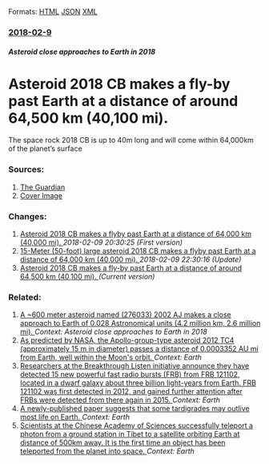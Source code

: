 
Formats: [HTML](/news/2018/02/9/asteroid-2018-cb-makes-a-fly-by-past-earth-at-a-distance-of-around-64-500-km-40-100-mi.html)  [JSON](/news/2018/02/9/asteroid-2018-cb-makes-a-fly-by-past-earth-at-a-distance-of-around-64-500-km-40-100-mi.json)  [XML](/news/2018/02/9/asteroid-2018-cb-makes-a-fly-by-past-earth-at-a-distance-of-around-64-500-km-40-100-mi.xml)  

### [2018-02-9](/news/2018/02/9/index.md)

##### Asteroid close approaches to Earth in 2018
# Asteroid 2018 CB makes a fly-by past Earth at a distance of around 64,500 km (40,100 mi). 

The space rock 2018 CB is up to 40m long and will come within 64,000km of the planet’s surface


### Sources:

1. [The Guardian](https://www.theguardian.com/science/2018/feb/09/asteroid-passing-close-to-earth-today-not-need-to-worry)
1. [Cover Image](https://i.guim.co.uk/img/media/43fce71c6ce27422838d82e7b806c97cda1338af/0_306_2990_1793/master/2990.jpg?w=1200&amp;h=630&amp;q=55&amp;auto=format&amp;usm=12&amp;fit=crop&amp;crop=faces%2Centropy&amp;bm=normal&amp;ba=bottom%2Cleft&amp;blend64=aHR0cHM6Ly91cGxvYWRzLmd1aW0uY28udWsvMjAxOC8wMS8zMS9mYWNlYm9va19kZWZhdWx0LnBuZw&amp;s=5b251ca7d4b18e594dcba88088b05efe)

### Changes:

1. [ Asteroid 2018 CB makes a flyby past Earth at a distance of 64,000 km (40,000 mi). ](/news/2018/02/9/asteroid-2018-cb-makes-a-flyby-past-earth-at-a-distance-of-64-000-km-40-000-mi.md) _2018-02-09 20:30:25 (First version)_
2. [15-Meter (50-foot) large asteroid 2018 CB makes a flyby past Earth at a distance of 64,000 km (40,000 mi). ](/news/2018/02/9/15-meter-50-foot-large-asteroid-2018-cb-makes-a-flyby-past-earth-at-a-distance-of-64-000-km-40-000-mi.md) _2018-02-09 22:30:16 (Update)_
2. [Asteroid 2018 CB makes a fly-by past Earth at a distance of around 64,500 km (40,100 mi). ](/news/2018/02/9/asteroid-2018-cb-makes-a-fly-by-past-earth-at-a-distance-of-around-64-500-km-40-100-mi.md) _(Current version)_

### Related:

1. [A ~600 meter asteroid named (276033) 2002 AJ makes a close approach to Earth of 0.028 Astronomical units (4.2 million km, 2.6 million mi). ](/news/2018/02/4/a-600-meter-asteroid-named-276033-2002-aj-makes-a-close-approach-to-earth-of-0-028-astronomical-units-4-2-million-km-2-6-million-mi.md) _Context: Asteroid close approaches to Earth in 2018_
2. [As predicted by NASA, the Apollo-group-type asteroid 2012 TC4 (approximately 15 m in diameter) passes a distance of 0.0003352 AU mi from Earth, well within the Moon's orbit. ](/news/2017/10/12/as-predicted-by-nasa-the-apollo-group-type-asteroid-2012-tc4-approximately-15-m-in-diameter-passes-a-distance-of-0-0003352-au-mi-from-ear.md) _Context: Earth_
3. [Researchers at the Breakthrough Listen initiative announce they have detected 15 new powerful fast radio bursts (FRB) from FRB 121102, located in a dwarf galaxy about three billion light-years from Earth. FRB 121102 was first detected in 2012, and gained further attention after FRBs were detected from there again in 2015. ](/news/2017/08/30/researchers-at-the-breakthrough-listen-initiative-announce-they-have-detected-15-new-powerful-fast-radio-bursts-frb-from-frb-121102-locat.md) _Context: Earth_
4. [A newly-published paper suggests that some tardigrades may outlive most life on Earth. ](/news/2017/07/15/a-newly-published-paper-suggests-that-some-tardigrades-may-outlive-most-life-on-earth.md) _Context: Earth_
5. [Scientists at the Chinese Academy of Sciences successfully teleport a photon from a ground station in Tibet to a satellite orbiting Earth at distance of 500km away. It is the first time an object has been teleported from the planet into space. ](/news/2017/07/11/scientists-at-the-chinese-academy-of-sciences-successfully-teleport-a-photon-from-a-ground-station-in-tibet-to-a-satellite-orbiting-earth-at.md) _Context: Earth_
